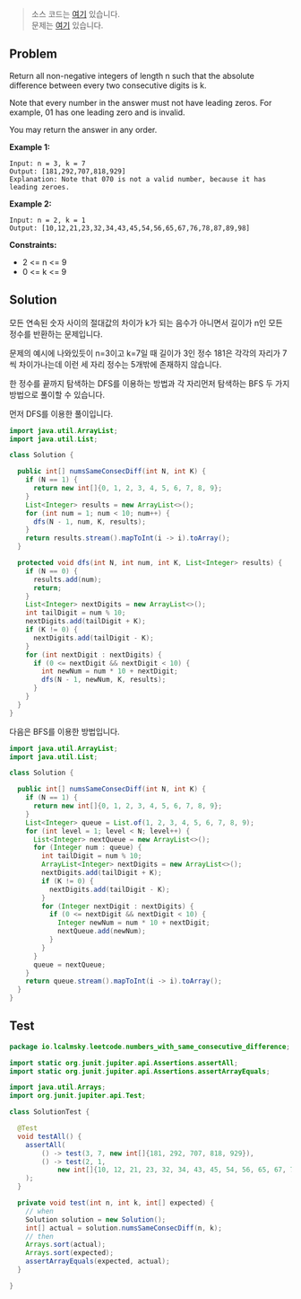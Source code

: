 > 소스 코드는 [여기](https://github.com/lcalmsky/leetcode/blob/master/src/main/java/io/lcalmsky/leetcode/numbers_with_same_consecutive_differences/Solution.java) 있습니다.  
> 문제는 [여기](https://leetcode.com/problems/numbers-with-same-consecutive-differences/) 있습니다.

## Problem

Return all non-negative integers of length n such that the absolute difference between every two consecutive digits is k.

Note that every number in the answer must not have leading zeros. For example, 01 has one leading zero and is invalid.

You may return the answer in any order.

**Example 1:**
```text
Input: n = 3, k = 7
Output: [181,292,707,818,929]
Explanation: Note that 070 is not a valid number, because it has leading zeroes.
```

**Example 2:**
```text
Input: n = 2, k = 1
Output: [10,12,21,23,32,34,43,45,54,56,65,67,76,78,87,89,98]
```

**Constraints:**

* 2 <= n <= 9
* 0 <= k <= 9

## Solution

모든 연속된 숫자 사이의 절대값의 차이가 k가 되는 음수가 아니면서 길이가 n인 모든 정수를 반환하는 문제입니다.

문제의 예시에 나와있듯이 n=3이고 k=7일 때 길이가 3인 정수 181은 각각의 자리가 7씩 차이가나는데 이런 세 자리 정수는 5개밖에 존재하지 않습니다.

한 정수를 끝까지 탐색하는 DFS를 이용하는 방법과 각 자리먼저 탐색하는 BFS 두 가지 방법으로 풀이할 수 있습니다.

먼저 DFS를 이용한 풀이입니다.

```java
import java.util.ArrayList;
import java.util.List;

class Solution {

  public int[] numsSameConsecDiff(int N, int K) {
    if (N == 1) {
      return new int[]{0, 1, 2, 3, 4, 5, 6, 7, 8, 9};
    }
    List<Integer> results = new ArrayList<>();
    for (int num = 1; num < 10; num++) {
      dfs(N - 1, num, K, results);
    }
    return results.stream().mapToInt(i -> i).toArray();
  }

  protected void dfs(int N, int num, int K, List<Integer> results) {
    if (N == 0) {
      results.add(num);
      return;
    }
    List<Integer> nextDigits = new ArrayList<>();
    int tailDigit = num % 10;
    nextDigits.add(tailDigit + K);
    if (K != 0) {
      nextDigits.add(tailDigit - K);
    }
    for (int nextDigit : nextDigits) {
      if (0 <= nextDigit && nextDigit < 10) {
        int newNum = num * 10 + nextDigit;
        dfs(N - 1, newNum, K, results);
      }
    }
  }
}
```

다음은 BFS를 이용한 방법입니다.

```java
import java.util.ArrayList;
import java.util.List;

class Solution {

  public int[] numsSameConsecDiff(int N, int K) {
    if (N == 1) {
      return new int[]{0, 1, 2, 3, 4, 5, 6, 7, 8, 9};
    }
    List<Integer> queue = List.of(1, 2, 3, 4, 5, 6, 7, 8, 9);
    for (int level = 1; level < N; level++) {
      List<Integer> nextQueue = new ArrayList<>();
      for (Integer num : queue) {
        int tailDigit = num % 10;
        ArrayList<Integer> nextDigits = new ArrayList<>();
        nextDigits.add(tailDigit + K);
        if (K != 0) {
          nextDigits.add(tailDigit - K);
        }
        for (Integer nextDigit : nextDigits) {
          if (0 <= nextDigit && nextDigit < 10) {
            Integer newNum = num * 10 + nextDigit;
            nextQueue.add(newNum);
          }
        }
      }
      queue = nextQueue;
    }
    return queue.stream().mapToInt(i -> i).toArray();
  }
}
```

## Test

```java
package io.lcalmsky.leetcode.numbers_with_same_consecutive_difference;

import static org.junit.jupiter.api.Assertions.assertAll;
import static org.junit.jupiter.api.Assertions.assertArrayEquals;

import java.util.Arrays;
import org.junit.jupiter.api.Test;

class SolutionTest {

  @Test
  void testAll() {
    assertAll(
        () -> test(3, 7, new int[]{181, 292, 707, 818, 929}),
        () -> test(2, 1,
            new int[]{10, 12, 21, 23, 32, 34, 43, 45, 54, 56, 65, 67, 76, 78, 87, 89, 98})
    );
  }

  private void test(int n, int k, int[] expected) {
    // when
    Solution solution = new Solution();
    int[] actual = solution.numsSameConsecDiff(n, k);
    // then
    Arrays.sort(actual);
    Arrays.sort(expected);
    assertArrayEquals(expected, actual);
  }

}
```